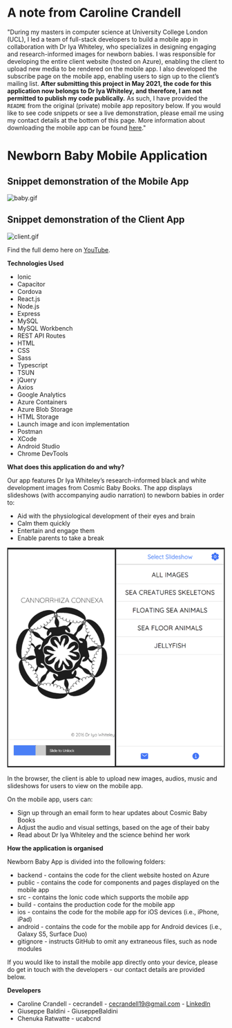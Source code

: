 # A note from Caroline Crandell

"During my masters in computer science at University College London (UCL), I led a team of full-stack developers to build a mobile app in collaboration with Dr Iya Whiteley, who specializes in designing engaging and research-informed images for newborn babies. I was responsible for developing the entire client website (hosted on Azure), enabling the client to upload new media to be rendered on the mobile app. I also developed the subscribe page on the mobile app, enabling users to sign up to the client’s mailing list. **After submitting this project in May 2021, the code for this application now belongs to Dr Iya Whiteley, and therefore, I am not permitted to publish my code publically.** As such, I have provided the `README` from the original (private) mobile app repository below. If you would like to see code snippets or see a live demonstration, please email me using my contact details at the bottom of this page. More information about downloading the mobile app can be found [here](https://cosmicbabybooks.com/app-new)."

# Newborn Baby Mobile Application

## Snippet demonstration of the Mobile App

![baby.gif](public/assets/images/baby.gif)

## Snippet demonstration of the Client App

![client.gif](public/assets/images/client.gif)

Find the full demo here on [YouTube](https://youtu.be/fLU6xfHWmhw).

**Technologies Used**

- Ionic
- Capacitor
- Cordova
- React.js
- Node.js
- Express
- MySQL
- MySQL Workbench
- REST API Routes
- HTML
- CSS
- Sass
- Typescript
- TSUN
- jQuery
- Axios
- Google Analytics
- Azure Containers
- Azure Blob Storage
- HTML Storage
- Launch image and icon implementation
- Postman
- XCode
- Android Studio
- Chrome DevTools

**What does this application do and why?**

Our app features Dr Iya Whiteley’s research-informed black and white development images from Cosmic Baby Books. The app displays slideshows (with accompanying audio narration) to newborn babies in order to:

- Aid with the physiological development of their eyes and brain
- Calm them quickly
- Entertain and engage them
- Enable parents to take a break

![readme](public/assets/images/readme.png)

In the browser, the client is able to upload new images, audios, music and slideshows for users to view on the mobile app.

On the mobile app, users can:

- Sign up through an email form to hear updates about Cosmic Baby Books
- Adjust the audio and visual settings, based on the age of their baby
- Read about Dr Iya Whiteley and the science behind her work

**How the application is organised**

Newborn Baby App is divided into the following folders:

- backend - contains the code for the client website hosted on Azure
- public - contains the code for components and pages displayed on the mobile app
- src - contains the Ionic code which supports the mobile app
- build - contains the production code for the mobile app
- ios - contains the code for the mobile app for iOS devices (i.e., iPhone, iPad)
- android - contains the code for the mobile app for Android devices (i.e., Galaxy S5, Surface Duo)
- gitignore - instructs GitHub to omit any extraneous files, such as node modules

If you would like to install the mobile app directly onto your device, please do get in touch with the developers - our contact details are provided below.

**Developers**

- Caroline Crandell - cecrandell - cecrandell19@gmail.com - [LinkedIn](https://www.linkedin.com/in/carolinecrandell/)
- Giuseppe Baldini - GiuseppeBaldini
- Chenuka Ratwatte - ucabcnd
